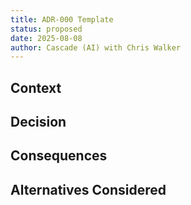 ```yaml
---
title: ADR-000 Template
status: proposed
date: 2025-08-08
author: Cascade (AI) with Chris Walker
---
```


## Context

## Decision

## Consequences

## Alternatives Considered
